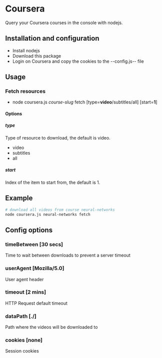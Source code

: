 # Coursera
Query your Coursera courses in the console with nodejs.

## Installation and configuration
* Install nodejs
* Download this package
* Login on Coursera and copy the cookies to the --config.js-- file

## Usage
### Fetch resources
* node coursera.js *course-slug* fetch [type=**video**/subtitles/all] [start=**1**]
#### Options 
##### type
Type of resource to download, the default is video.
* video
* subtitles
* all
##### start
Index of the item to start from, the default is 1.

## Example
```bash
# download all videos from course neural-networks
node coursera.js neural-networks fetch
```

## Config options
### timeBetween [30 secs]
Time to wait between downloads to prevent a server timeout 
### userAgent [Mozilla/5.0]
User agent header
### timeout [2 mins]
HTTP Request default timeout
### dataPath [./]
Path where the videos will be downloaded to
### cookies [none]
Session cookies
